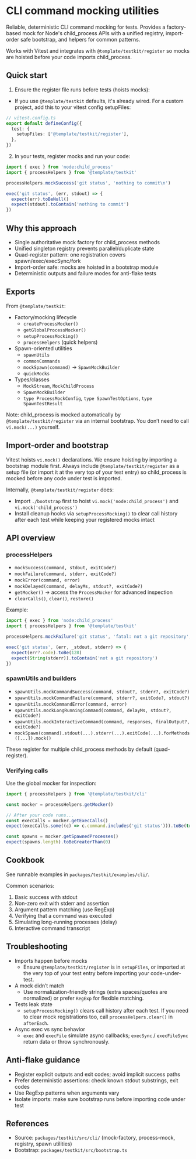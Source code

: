 # CLI command mocking utilities

Reliable, deterministic CLI command mocking for tests. Provides a factory- based
mock for Node's child_process APIs with a unified registry, import-order safe
bootstrap, and helpers for common patterns.

Works with Vitest and integrates with `@template/testkit/register` so mocks are
hoisted before your code imports child_process.

## Quick start

1. Ensure the register file runs before tests (hoists mocks):

- If you use `@template/testkit` defaults, it's already wired. For a custom
  project, add this to your vitest config setupFiles:

```ts
// vitest.config.ts
export default defineConfig({
  test: {
    setupFiles: ['@template/testkit/register'],
  },
})
```

2. In your tests, register mocks and run your code:

```ts
import { exec } from 'node:child_process'
import { processHelpers } from '@template/testkit'

processHelpers.mockSuccess('git status', 'nothing to commit\n')

exec('git status', (err, stdout) => {
  expect(err).toBeNull()
  expect(stdout).toContain('nothing to commit')
})
```

## Why this approach

- Single authoritative mock factory for child_process methods
- Unified singleton registry prevents parallel/duplicate state
- Quad-register pattern: one registration covers spawn/exec/execSync/fork
- Import-order safe: mocks are hoisted in a bootstrap module
- Deterministic outputs and failure modes for anti-flake tests

## Exports

From `@template/testkit`:

- Factory/mocking lifecycle
  - `createProcessMocker()`
  - `getGlobalProcessMocker()`
  - `setupProcessMocking()`
  - `processHelpers` (quick helpers)
- Spawn-oriented utilities
  - `spawnUtils`
  - `commonCommands`
  - `mockSpawn(command)` → `SpawnMockBuilder`
  - `quickMocks`
- Types/classes
  - `MockStream`, `MockChildProcess`
  - `SpawnMockBuilder`
  - `type ProcessMockConfig`, `type SpawnTestOptions`, `type SpawnTestResult`

Note: child_process is mocked automatically by `@template/testkit/register` via
an internal bootstrap. You don’t need to call `vi.mock(...)` yourself.

## Import-order and bootstrap

Vitest hoists `vi.mock()` declarations. We ensure hoisting by importing a
bootstrap module first. Always include `@template/testkit/register` as a setup
file (or import it at the very top of your test entry) so child_process is
mocked before any code under test is imported.

Internally, `@template/testkit/register` does:

- Import `./bootstrap` first to hoist `vi.mock('node:child_process')` and
  `vi.mock('child_process')`
- Install cleanup hooks via `setupProcessMocking()` to clear call history after
  each test while keeping your registered mocks intact

## API overview

### processHelpers

- `mockSuccess(command, stdout, exitCode?)`
- `mockFailure(command, stderr, exitCode?)`
- `mockError(command, error)`
- `mockDelayed(command, delayMs, stdout?, exitCode?)`
- `getMocker()` → access the `ProcessMocker` for advanced inspection
- `clearCalls()`, `clear()`, `restore()`

Example:

```ts
import { exec } from 'node:child_process'
import { processHelpers } from '@template/testkit'

processHelpers.mockFailure('git status', 'fatal: not a git repository', 128)

exec('git status', (err, _stdout, stderr) => {
  expect(err?.code).toBe(128)
  expect(String(stderr)).toContain('not a git repository')
})
```

### spawnUtils and builders

- `spawnUtils.mockCommandSuccess(command, stdout?, stderr?, exitCode?)`
- `spawnUtils.mockCommandFailure(command, stderr?, exitCode?, stdout?)`
- `spawnUtils.mockCommandError(command, error)`
- `spawnUtils.mockLongRunningCommand(command, delayMs, stdout?, exitCode?)`
- `spawnUtils.mockInteractiveCommand(command, responses, finalOutput?, exitCode?)`
- `mockSpawn(command).stdout(...).stderr(...).exitCode(...).forMethods([...]).mock()`

These register for multiple child_process methods by default (quad-register).

### Verifying calls

Use the global mocker for inspection:

```ts
import { processHelpers } from '@template/testkit/cli'

const mocker = processHelpers.getMocker()

// After your code runs...
const execCalls = mocker.getExecCalls()
expect(execCalls.some((c) => c.command.includes('git status'))).toBe(true)

const spawns = mocker.getSpawnedProcesses()
expect(spawns.length).toBeGreaterThan(0)
```

## Cookbook

See runnable examples in `packages/testkit/examples/cli/`.

Common scenarios:

1. Basic success with stdout
2. Non-zero exit with stderr and assertion
3. Argument pattern matching (use RegExp)
4. Verifying that a command was executed
5. Simulating long-running processes (delay)
6. Interactive command transcript

## Troubleshooting

- Imports happen before mocks
  - Ensure `@template/testkit/register` is in `setupFiles`, or imported at the
    very top of your test entry before importing your code-under-test.
- A mock didn’t match
  - Use normalization-friendly strings (extra spaces/quotes are normalized) or
    prefer `RegExp` for flexible matching.
- Tests leak state
  - `setupProcessMocking()` clears call history after each test. If you need to
    clear mock registrations too, call `processHelpers.clear()` in `afterEach`.
- Async exec vs sync behavior
  - `exec` and `execFile` simulate async callbacks; `execSync` / `execFileSync`
    return data or throw synchronously.

## Anti-flake guidance

- Register explicit outputs and exit codes; avoid implicit success paths
- Prefer deterministic assertions: check known stdout substrings, exit codes
- Use RegExp patterns when arguments vary
- Isolate imports: make sure bootstrap runs before importing code under test

## References

- Source: `packages/testkit/src/cli/` (mock-factory, process-mock, registry,
  spawn utilities)
- Bootstrap: `packages/testkit/src/bootstrap.ts`

